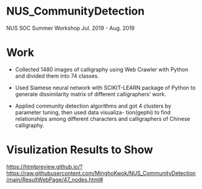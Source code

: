 # NUS_CommunityDetection

NUS SOC Summer Workshop   Jul. 2019 - Aug. 2019

# Work

* Collected 1480 images of calligraphy using Web Crawler with Python and divided them into 74 classes.

* Used Siamese neural network with SCIKIT-LEARN package of Python to generate dissimilarity matrix of
different calligraphers’ work.

* Applied community detection algorithms and got 4 clusters by parameter tuning, then used data visualiza-
tion(gephi) to find relationships among different characters and calligraphers of Chinese calligraphy.

# Visulization Results to Show

https://htmlpreview.github.io/?https://raw.githubusercontent.com/MinghoKwok/NUS_CommunityDetection/main/ResultWebPage/47_nodes.html#


